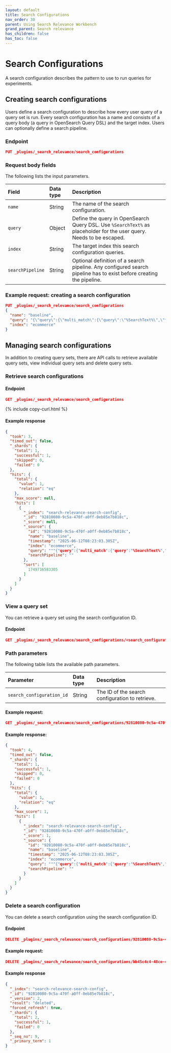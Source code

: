 ```yaml
---
layout: default
title: Search Configurations
nav_order: 30
parent: Using Search Relevance Workbench
grand_parent: Search relevance
has_children: false
has_toc: false
---
```


# Search Configurations

A search configuration describes the pattern to use to run queries for experiments.

## Creating search configurations

Users define a search configuration to describe how every user query of a query set is run. Every search configuration has a name and consists of a query body (a query in OpenSearch Query DSL) and the target index. Users can optionally define a search pipeline.

### Endpoint

```json
PUT _plugins/_search_relevance/search_configurations
```

### Request body fields

The following lists the input parameters.

Field | Data type |  Description
:---  | :--- | :---
`name` | String |	The name of the search configuration.
`query` | Object | Define the query in OpenSearch Query DSL. Use `%SearchText%` as placeholder for the user query. Needs to be escaped.
`index` | String | The target index this search configuration queries.
`searchPipeline` | String | Optional definition of a search pipeline. Any configured search pipeline has to exist before creating the pipeline.

### Example request: creating a search configuration

```json
PUT _plugins/_search_relevance/search_configurations
{
  "name": "baseline",
  "query": "{\"query\":{\"multi_match\":{\"query\":\"%SearchText%\",\"fields\":[\"id\",\"title\",\"category\",\"bullets\",\"description\",\"attrs.Brand\",\"attrs.Color\"]}}}",
  "index": "ecommerce"
}
```

## Managing search configurations

In addition to creating query sets, there are API calls to retrieve available query sets, view individual query sets and delete query sets.

### Retrieve search configurations

#### Endpoint

```json
GET _plugins/_search_relevance/search_configurations
```
{% include copy-curl.html %}

#### Example response

```json
{
  "took": 3,
  "timed_out": false,
  "_shards": {
    "total": 1,
    "successful": 1,
    "skipped": 0,
    "failed": 0
  },
  "hits": {
    "total": {
      "value": 1,
      "relation": "eq"
    },
    "max_score": null,
    "hits": [
      {
        "_index": "search-relevance-search-config",
        "_id": "92810080-9c5a-470f-a0ff-0eb85e7b818c",
        "_score": null,
        "_source": {
          "id": "92810080-9c5a-470f-a0ff-0eb85e7b818c",
          "name": "baseline",
          "timestamp": "2025-06-12T08:23:03.305Z",
          "index": "ecommerce",
          "query": """{"query":{"multi_match":{"query":"%SearchText%","fields":["id","title","category","bullets","description","attrs.Brand","attrs.Color"]}}}""",
          "searchPipeline": ""
        },
        "sort": [
          1749716583305
        ]
      }
    ]
  }
}
```

### View a query set

You can retrieve a query set using the search configuration ID.

#### Endpoint

```json
GET _plugins/_search_relevance/search_configurations/<search_configuration_id>
```

### Path parameters

The following table lists the available path parameters.

| Parameter | Data type | Description |
| :--- | :--- | :--- |
| `search_configuration_id` | String | The ID of the search configuration to retrieve. |

#### Example request:

```json
GET _plugins/_search_relevance/search_configurations/92810080-9c5a-470f-a0ff-0eb85e7b818c
```

#### Example response:

```json
{
  "took": 4,
  "timed_out": false,
  "_shards": {
    "total": 1,
    "successful": 1,
    "skipped": 0,
    "failed": 0
  },
  "hits": {
    "total": {
      "value": 1,
      "relation": "eq"
    },
    "max_score": 1,
    "hits": [
      {
        "_index": "search-relevance-search-config",
        "_id": "92810080-9c5a-470f-a0ff-0eb85e7b818c",
        "_score": 1,
        "_source": {
          "id": "92810080-9c5a-470f-a0ff-0eb85e7b818c",
          "name": "baseline",
          "timestamp": "2025-06-12T08:23:03.305Z",
          "index": "ecommerce",
          "query": """{"query":{"multi_match":{"query":"%SearchText%","fields":["id","title","category","bullets","description","attrs.Brand","attrs.Color"]}}}""",
          "searchPipeline": ""
        }
      }
    ]
  }
}
```

### Delete a search configuration

You can delete a search configuration using the search configuration ID.

#### Endpoint

```json
DELETE _plugins/_search_relevance/search_configurations/92810080-9c5a-470f-a0ff-0eb85e7b818c
```

#### Example request:

```json
DELETE _plugins/_search_relevance/search_configurations/bb45c4c4-48ce-461b-acbc-f154c0a17ec9
```

#### Example response

```json
{
  "_index": "search-relevance-search-config",
  "_id": "92810080-9c5a-470f-a0ff-0eb85e7b818c",
  "_version": 2,
  "result": "deleted",
  "forced_refresh": true,
  "_shards": {
    "total": 2,
    "successful": 1,
    "failed": 0
  },
  "_seq_no": 9,
  "_primary_term": 1
}
```
